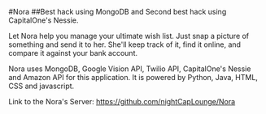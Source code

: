 #Nora
##Best hack using MongoDB and Second best hack using CapitalOne's Nessie.

Let Nora help you manage your ultimate wish list. Just snap a picture of something and send it to her. She'll keep track of it, find it online, and compare it against your bank account.

Nora uses MongoDB, Google Vision API, Twilio API, CapitalOne's Nessie and Amazon API for this application. 
It is powered by Python, Java, HTML, CSS and javascript.

Link to the Nora's Server: https://github.com/nightCapLounge/Nora